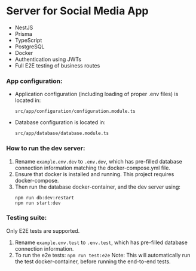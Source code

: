 # Server for Social Media App

- NestJS
- Prisma
- TypeScript
- PostgreSQL
- Docker
- Authentication using JWTs
- Full E2E testing of business routes

### App configuration:

- Application configuration (including loading of proper .env files) is located in:
  ```
  src/app/configuration/configuration.module.ts
  ```
- Database configuration is located in:
  ```
  src/app/database/database.module.ts
  ```

### How to run the dev server:

1. Rename `example.env.dev` to `.env.dev`, which has pre-filled database connection information matching the docker-compose.yml file.
2. Ensure that docker is installed and running. This project requires docker-compose.
3. Then run the database docker-container, and the dev server using:
   ```
   npm run db:dev:restart
   npm run start:dev
   ```

### Testing suite:

Only E2E tests are supported.

1. Rename `example.env.test` to `.env.test`, which has pre-filled database connection information.
2. To run the e2e tests: `npm run test:e2e`
   Note: This will automatically run the test docker-container, before running the end-to-end tests.
